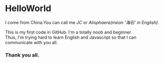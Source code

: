 # HelloWorld
<html>
<head>
  <meta charset="UTF-8">
  <title>myFirstCodeRepository</title>
</head>
<body>
  <p>I come from China.You can call me <em>JC</em> or <em>Alisphaera(mean '海石' in English)</em>.</p>
  <p>This is my first code in GitHub. I'm a totally noob and beginner.
  <br/>Thus, I'm trying hard to learn English and Javascript so that I can communicate with you all.</p>
  <h3>Thank you all.</h3>
</body>
</html>
